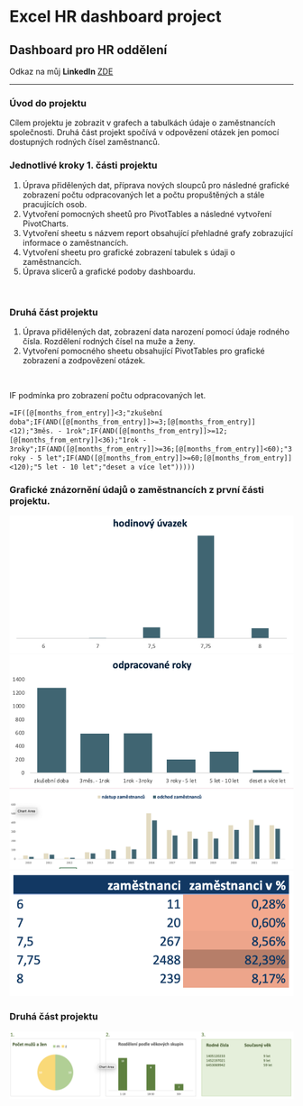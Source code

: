 # Excel HR dashboard project

## Dashboard pro HR oddělení     


Odkaz na můj **Linkedln** [ZDE](https://www.linkedin.com/in/mat%C4%9Bj-frol%C3%ADk-183812230/) 

-------

### Úvod do projektu
Cílem projektu je zobrazit v grafech a tabulkách údaje o zaměstnancích společnosti. Druhá část projekt spočívá v odpovězení otázek jen pomocí dostupných rodných čísel zaměstnanců.

### Jednotlivé kroky 1. části projektu
1. Úprava přidělených dat, příprava nových sloupců pro následné grafické zobrazení počtu odpracovaných let a počtu propuštěných a stále pracujících osob.
2. Vytvoření pomocných sheetů pro PivotTables a následné vytvoření PivotCharts.
3. Vytvoření sheetu s názvem report obsahující přehladné grafy zobrazující informace o zaměstnancích.
4. Vytvoření sheetu pro grafické zobrazení tabulek s údaji o zaměstnancích.
5. Úprava slicerů a grafické podoby dashboardu.

</br>

### Druhá část projektu
1. Úprava přidělených dat, zobrazení data narození pomocí údaje rodného čísla. Rozdělení rodných čísel na muže a ženy.
2. Vytvoření pomocného sheetu obsahující PivotTables pro grafické zobrazení a zodpovězení otázek.

</br>

IF podmínka pro zobrazení počtu odpracovaných let.
```
=IF([@[months_from_entry]]<3;"zkušební doba";IF(AND([@[months_from_entry]]>=3;[@[months_from_entry]]<12);"3měs. - 1rok";IF(AND([@[months_from_entry]]>=12;[@[months_from_entry]]<36);"1rok - 3roky";IF(AND([@[months_from_entry]]>=36;[@[months_from_entry]]<60);"3 roky - 5 let";IF(AND([@[months_from_entry]]>=60;[@[months_from_entry]]<120);"5 let - 10 let";"deset a více let")))))
```

### Grafické znázornění údajů o zaměstnancích z první části projektu.


![My Image](pic/uvazek.png)
![My Image](pic/roky.png)
![My Image](pic/nastupodchod.png)
![My Image](pic/tabulka.png)

### Druhá část projektu

![My Image](pic/druhacast.png)
